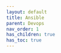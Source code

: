 ```yaml
---
layout: default
title: Ansible
parent: Devops
nav_order: 1
has_children: true
has_toc: true
---
```


